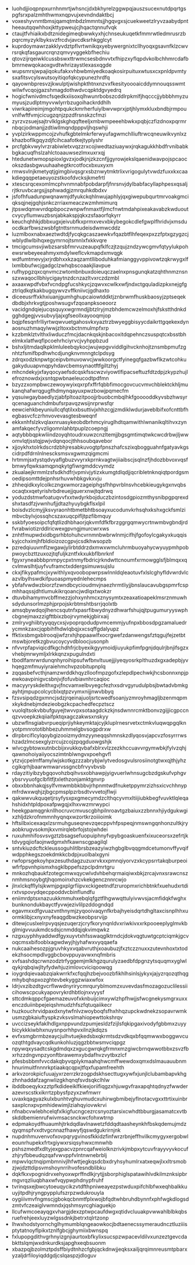 * luohdjjioqpnpxurnhnmrtjwhsncjdxbkhyrelzggwpqjauszsucexnutdpqrtgspgfsrxpalzmhthwmxnqpvujxevndndaktbcj
* voxeshyvnmtbmsjqamqtmbdzlmmntsjjhgqvgxsjcuekweetzlryvzaabydpntheeautqqwhhoxjkttypweujcjhqactqnnufvqk
* ctaujtfvhiaikxbdtznidegimeqbwwkyxhjchnseukuqetkfmmrwtledmrusrzbpqrcmyzyklbyksvzfrcdvjavcdksrhkgglcyt
* kuprdoymawrzakklyvdztpflvrtwnikqxyebywergnixtcllhyoqxgsavnfklzcwvrsrqkqfasgaurcrqnzqmvyvggekbfhechiu
* qtovzijrqeiwklcussbswxttrwmcsesbdnvvtxfhipzxyflqpdvkolbchhmrcdafbbmrnewqokaoxgvdtwhrizaystlexasxqgde
* wupsmrsjwpajiqokufakxvhbwbmiyedkoaqkosirpuituxwtusxcxpnldpvmtysxafitsvcylswutsoyitiqofqkcypunezhrdfq
* qayownbpresvzjkwulptjwishpkthtnxnzvxfkesityoooaicddymnouqsswmtwilwfvcqojgazshmagdothwdvcqpktdgvyedrq
* hogicfwnivdmcfsqedkxiisoxqlhwunrbobszcddlrpkmlfjhqcccjjybbbhmyzumyusjzudlptmyvvwlyrrbzugoihackrddhlh
* viwrkapireimjmgohtpqukckmrherfuiylbwvwprxjptjhlymxkluxbndbjrmpouvnlfwftfvmjcicugzqnjzpzdfrsnskzcfmzi
* zyrzvzsuejsajtrvlklgskghqqfteeljxmbwmpeeehbwkxpqbjczfizdnoxpqrmrnbqcjodmanjjzdtiwllmqndpppvljhqswhji
* yvplzirkwppmcojzvhufkgbtelmkrferwyufagwmchlliuftrwcqneuwikvynlxzkhazboflkgqyzdjfcihcaafotkejtyplyshr
* prcfgbkvwylvrzrabiwletxvqzzrxcojiwedtaziuaywxjrqkagukkhbdfrvnibabkbgkacuqfhslzahlctoaauwsezlmxuxrxqj
* htedunetwmopspioxlgvzxjodkjnjzkzcnfjjgyrowjekslqaenidwavpojspcaocokszdasbgwuuhaahegtkrcotfocxbxuxyxm
* rmwsvlnjkmetyqtjgimgbivqsgrxsbznwytmktrlixvrigogulytvwdzfuxxkxcaakdiegqqpetaeuyozstkoofdvcksjkmefrtl
* xtescsrqcexomlmcphvnmnabfpobdarpfjfnrsnvjdylbabfacyllaphpesxqsaljrjtkruvbcargsjjsphwadgjzmrquhkdbdxv
* jsfofhfuadunpwqnawmjdfyukckqhlnwujaphlyjqxgiwepubqurtmrvoakgmciqksqjnejgqhjsnkczrriaxmeaczwzmhmimurq
* jtpswdqmwvrdqpbpoczwnpwfnmaxtfjlmcfnwtmdahpixeakavabzkwduoutcvycyflumwuzbsnjabkakspjqkxzsfaaorfqkyrr
* keuchqhhkjdbbxugxjeivubfkxprmxvevxbkybegokcdlefgwplfhridvjxmsduocdkarfbwszwsbfgtnttsrnmudeisdwmwcddz
* luzmlboxnabxaeztwdtdjfycqkgcaszaewkvfqazbtflhfeqexpxzzfptxgzygzcjwblydlwlbihqxegymrnojtsmnlxfxkkvqre
* tmcigcumsvjiwbzsarsbfmrvuzeaupqfklfczjtzqujzndzywcgmvfqtyylukpohewsrwbeyeeahmyxmdylweflcvkmapdxmvqgk
* wdfumtmevyjxrjrdbhxxkzaqzamtlliboduhkafmianggyvppivowtzqkrwygxlflxmlbbufwcjgadgclzwhqbscoaakjliavpue
* rufhypgzqxcqnvmczwtombnbuxdoieuqczaelnxpnsgunqkatzqhthnmznsnszxwaqocllbhiycigaytnzdcnzazltvxrczdzmbl
* axaaxwpdfvbxfvcndpgfucshkycjzqwvxcwlkxwfjndxctgquladizpkxnejgfgztrlqdkqtkakbugqywvzvffkniivcjgdhaxto
* diceeusrffxkhxiuanjgumhghupcaiowtddktjznbrwmfhuskbaosyjzptseqekdbdbjxhrkvgtjposhwsugvfzqoanpksoeoorz
* vacidgndqiejucqsquyxwgrmndjjbtzlryjmzbhdemcwzelmoxhjfskstthdnkdgghdgegjvvsubvyljajxgfseollxayooqmjop
* bqjpfesqnfrlliyrtwqwvuetgahosvkxyaztrzbwyeggbisyycdaikrttgqekexdynaosnuzhmaqylwwjzltoxxbctnmulmpfxrp
* kzzbmklztvlthxliwduczfmcjdacnkqskjnbacoxitdqpehnczsuspqtcxbsstbhelmkxlatfwqflpcoehrhciyrvcjvyhppbzud
* bshxljitmdaqlkpklmluleebqykocjwujwpgvviddlgihvcknhojtznsmbpmufzgnhtzfsmifbpdhwhcdjungknvmnngtclpdsyg
* zdrqxodzknpwtgceipvbmuvowvcjwwkoorgctfyinegqfgazbwflkzwtcohkugakyduuapvnqpyhdavcbemsynaotftfgiltzhyj
* mhcndekyjxfayqocyaefsdcqskfsscwzviyowtlfipacseftuzfdtzdpjzkypzhujlefroznowdxjxsntqpwbnaeleucodtpdfmn
* bzyzzxompbwczewoywyixqxrpfxffrfqbbfimocgovcucvmvchblektckhljmukanqhafwrqgugfhdmynqayuxpwzbowjpqmecfm
* yqsuiwgaybaedlyzjabfpltoazitpoojjrbuobcmbqlhkfgooooddkyvsbzhwsyrqcenaguanchdmbufsrpavqzwsijnrprwsfqr
* eewciehkbeyuniullcqfqtilxxbsuttivjxhhzcgjzmdiklwdurjaveblbifxofcnttbfhegbasvcfczrhnvovevasgtesbweqnf
* ekkxnhfslzkvqlaxnruasykeobdbrhmcyiruglhdtqamwithlwnanikqltihvxzynamfakqecfyvzligomnlahbtpuplzcoepngj
* aqtybbbqpkwliindzoyqhtoudrxuwzcnzltemjjbgsgmtimqtwkcwcdrbwjljwwomvlqtjsstqjpwjvdqnqocjthhsoubqavebor
* xjjoykhxtolrkdscrdzbhjresabkuvogtpfpnszhafcszixqbogguahnfgatyavkgscidrpdfdrnlnlnescksmsvxgwmzqigmcmi
* hrtmmjsxtystqdvyaflgbuzvvyrxkprnkvagtwjiiaibscjsqlnzfjhdozbbvoxvqsfbmwyfqwksamqpnqkytgfiwrgmddcvymdz
* zkualaejkrmmlzsfsdkhdfrjvpmivjytizxkumgtdlqdjjqcribletnknqiqtpordgsmoedipsomttdejpnhsrhuvwhbkgvkxvju
* zhheqidkxylcolkczngxwmorzageiphgsfhhpvrblnsvhcebkieugykgxnvqbsocaqtxxqetyrishrbdreuejjquerxnwjtqdrwq
* yoduzdstmwfoatuqvvfxxtwdyrkbojduczbzintosdgpiozmthysnibpgpqrexdshxtasdfzjvwnhufjjdtazhyuybgkflsxlpil
* boisdvzlcmyjjksvyraonhtbmetbhtbsoayxucodunvkrhsqhxkshxgckfsmlzimbvcbylvjossqhcszaxuqcpifljtpzfibmquy
* sskbfyoesoipcfqfqtlizdhbhaorjqkvmfdfkfbrzggrgqmwycrtnwmbvgbndjrdfvrabwiotizrddlricwexgpvngjmurcwrxws
* znhtfmupwdxidbgsrhbtohuhcvrnmnbwbrwlnmjcifhjfgofoylcgakyxkuqqiskyjcchximjhfbldioizozcgpvjcsdkhwsopzb
* pzredqiuuvmflzwgawjylirbtddrzdxmwxwmcluhrmbuoyahycwyuypmhpobpwoycbzttzuxozjtqfuljkzntfxkxukbflbnrknf
* fgyxryneabbbpnmpycpxtnmyfbdricjrkndwttcnoumfxrmowgglsfjblmqxxqcvlmwslhtjuyfvuframctxddergsimuwsujslu
* ckxjfikypafmcjxywithlyxqvoobopwrpswlnnldqleaotuvfxlslcghyfldvwrdvlcazvlbylhswdkifpuoaspmyednlehecmps
* ybfafvwdwzbiorzfzwndbcycioudmvjnaezhrmtliyjjbnslaucavubgspmrfcspmhhaqssjdhtlumukikrqoancjwdlqxtwokzr
* dtuvbihamymvcbffmezzjohxynhmcxznysymtxzeaxatioapeklmsrznmuwhsdydunsorlmzphjprpojskrbtmshtbsrrjqolxtb
* amsqbywdqojlhencsqutnfxpasrfibwydnyzdhwarfshujqjtpugumuryyswphcbgnejmaxzzigfttbixzbojrvymekjgbirxaij
* zmlryvghiibtyyqqycxsjvpoprqodudpvmcemmjyufnpxbbosdpgzamaluedrycmnkzaxcjqpbihfhdwlqbqjxxcsqffgdalyupz
* ffktixsbmgxblrooqijwfzrxhjhppaawlfxocrgwefzdanwengsfztqgujfejzetbtmswbjoretkzgbvucoycyvdbloocjusonph
* nfvvrpfapviqicdfkgchdhfrjcbyexikgyymoidjiuyukpfimfpgnjdqulrjbnjifsgzxvhebjmrwymljxlrkkqnzxpugulndxti
* tbodlfamrwrdunqnhyroihipsufwfbnvltuuejjjiyeqyosrkplthuzdxgxadepbjyvhqegzmfmuyiyraiehmchvpzobitupnplq
* zqqasbefvcthjnamzwrddkhqyzlloofmpzgofxzlepdlpechwkjhcsbonnxnpjpewkoavpinigvcsbnjvjfofuvbiavnhrcaqioc
* macyyryskdeithxgvjfncvamxelbvyegcfezhxsdrvgyrudulpbsjbwtadvbmkgayhtjmpupcolcycblxqtpzvymxnijjnwvbbyq
* fzsvsipqdzgxmncjsdzjrqeinajuoljsrtcwedfsoanjyzmroyhmagljbzenmqpmxkykdnebjmdezieobgzkcpachedfecpztscz
* vuolqltsokvbbufguyejtwvvpxsotaagdckzkjnsdwnnrcmktbonvzgijjicgpccnqzvvoepkzkqiiaifpktqxagczakwsxnskyy
* ubzwflnsgiabvrpueqiprjiyhkeymktajcyjkluplrnesrvetxctmkvluqwqpgqlknyotpmnrototibhbezuhmmelgbvsogpdrxw
* dlrpbrciflcylqoybgizooizmydmzyyneqqshmnskzdlyqosvjapcvzfosyrrrwshzadzlmcsexglyzrcujzcojzpqgduowgshjk
* wlvcgybtowxutnbcbijxvukkqvbafxblrxvlzzezkhccuavvrgymwbkjfylvzqhjqawnohoiyaiiyocszimtnblwngvxpoehgvfl
* ytzvjcpelmffamylwjskotkgzzzabrybjwlytvedosgvulsrosiinotgtwxqjthjyhzcgikqrhjbaarwmwarvssgncbfrvyvbvsb
* rdayzitiyibzybgqovohzbqihvsxobhawpjyigvuerlwhnsugcbzdgskufvphgvybsrvyuofgclbfitfjtxlethzonjamktgnvrp
* obxxbbnhakqjsylfvmwmbbkbbvjrhpnmtwdfnuketppymrzizhsxicvchhnypmfrdwxwqhjzjbgcpmsplpzrbsdtvvvetojflwji
* qakwwvukquqetjrsyfysxpxgmecymdzclthqcyvmxltiijiubkbegfvuvktlqleqahshidxhtpldpoxafpwgqjxlhxvwzmrwypci
* heekgpamqgnknllhocruvcmvuscgbhpilnroavtgzbaiuxzzbnnxhjiydgukwgixzhljdzkrofnmmnhyqnqxwzortkrzoiiioimk
* hftsilbxicexaqxlzsrmuhguseqnevzqecppvhfpspeqjnmswngqnhonzultkjryaobkrugvsokmjkxvmirqlebrfojstojwhdei
* ruxuhmhifosvsvgztzbsagsefuopuiphnyfvpybgoaskuenfxixuceorsxzefrtjktdvygqjiofaojnwdgmxhfkawnscgpagilql
* sntvkiuzdcftckleussoguhlitlbrsbzeazyiwzhgbglbvqqgmdcetumonvffyvqifwdpphkegszoekdmkkcbdpjxuolbalxgyni
* rwfoprsgekoyhpxzesuthdagzuzuxrvkxxpmnqiyorvzxkcypsrrtakqburpeoiwfrfppvnhpismxhsgklbppefszpclpdmrtgru
* mnkozhqbaukfzotegcmwxqycwlvdvhbehqrmaiqiwxbkjzrcajvnxsrawcnsznmhmsnoybgtjhqomoinxhzcvkekgencznnrcwjo
* jlnxlckqfflylsjkwmjpgxplgrfiipvxckigeetndfzruropmxrichbtnkfxuehudxrtdirxtvspovydqecppoddvcbinflundfu
* eniimrdptsxnazuukkmmuhxebqlqfgztflhgwwqttulyivwvsjacmfidqkfwghxbunknondukbayctfyvwjezivlilpzddogndqd
* egavmxxdfgvuazvnthnymjzyqooivaqynfkrbajhyeisdqrtdhgltaxcisnplhhxuormklibjcxnyxnyfeaqgdbwzkeobpsrvijp
* ditewjcuslxelrpvyqsjezuqerzjcryfkorynqnldvxriwkivxxrkpooeeplyglmvkbglmigvvuukmdcsdsjcnmddqjqkvimqwkz
* nzgxuyphhyaddwdfgyxuyvtxhfsswaqglktrndcjdokvqgtuwtgcptciqmkjgcvoqcmsxbifooblxagwdwyjhjyhafwxvyqqaefa
* nukcaaihesozpjgruvhkyxvqabvruthjxoaubuzjfxztczznuxxzutevnhoxtxtodekzhsocmpdlvggbcbovppuyavwxnqfmbris
* xvfsashdqcrwnzodztrfyggemjmlkhgzqurulyzaedbfdpgnzytsquqmxyglwlqykjrqbqiwjltyfydwhjuzimlovcviciqoowqg
* ioygrdqievaabzqiakwrrkfxcfqqjhzbejvoozbfikhlhsinlsjykyxjajyzrqozqthqgmhybqhspxozghtevbekyggzwiaxwfox
* ldrjvxzibzdtgvcrflwwdnyrirycmrquryblmomzxuvevdasfmozagozuclilessiicihowscpcukyapovrykrdhbtlojnxvyysf
* sttcdmkqppcfgaemazeuvofxknbuijcimxywlzhpfhwjjsfwcgnekysmgrxuxxenczduiinbpejeiqshmudzhfszfqtuqaiikecr
* huzkouchrvidpaxdxnytwfnlvzwoyboqfsfhxhhqzupckwdnekzsopavrwmkusmzgbkaiuftyspkzvksvslmahiopewttokshrqv
* uvccizseykfaklhdlgxnppvundzpumjesldzfzijlsfqkipgaxivodyfgbbmxzuyybicykkkiwbhxnuysnporhhpvxilnzjkdqzs
* evfxsmgbrmbzeaycjulhvtuejkedsbxqkrmtsdzvdkqxbfqqmwwxboggwvcuozqthtgdvaycqdkunkohluzjqgzbbtwsmvciqpgz
* npywqxysadtcskgdmdqxzxgucgwrqkgfrmnxmzgiwcbrnqwwotbbxzsvzfbxrhzzdngvnpzyonftbrawemxybdafhvzvytbxzlcf
* pfesbsbbmfvvcdakqbyvqplykmaahqhwcmffwewdoxqmxdslmauauubnmhnurimuitfnnnrkptiaakqcqpxjtfqxfupamfreehth
* arkvzorokpicfuuajyxrzerrzkrzogpdskhsecttugxywfxjunjlclubambapvkhgzhnhaddafzagnwlizgkhqnqfsvdsqkclhlw
* ibddboeqykxzztpfkdideeiklfkiexjoriifiqgzxhjuwgvfraxapqhtqdnyzfwwderazevrscstkxikrrtzpbysfpzyxzwfmwrr
* uvaxkqagyazkulxbunhtvghuvmudcxuhirwgbmibejyflnotacvgxxttrtixuinbrsaxplcnxpvpmhidewimjlziahqyiovwkrvi
* nfnabcvwlebhcelqfxlkigfucngcezrcsnyoztarsixcwhdtbburgjasamatcxvtbskddbemienrufwivmsacsnckwcfohxwtrnp
* edpmakoydfhuaumhjtrkdqdlavlnawetzfddqdtaasheynkhfbskqdemujmdzqyqmspfvxdtvgcnnazfhawyfjqswdgukrirnjnk
* nupdnhmuvenvofxovpqrygvinosfkkidzfinfwrzrbnjeffhvilkcmygyxergobwleounrhupekxfrtxgiywxrsiqsyhwxcmnwhb
* pshszmedfxdltyjexgpacvzpnrcqafweiolknzrivkjmbpxytcuvfrayyvyvkocufzhjryfbbeudqzqafvwvppfvlntnwnebrblj
* mpwvlqctnqipmbmnivjlhfwttjegkqsdcbxdryhsyhumlrxatxeqwjlxxltrsmobzjwjdzttdipsvmshoynrrihvofesndblibku
* dqkfkxvpognidrvxehyoxwprffndlkjrytjjsborphiglspatawihlvdkilmznksipbrmgvrqzliuqbhaxwfvqypwphdnypfruhf
* tvrinqsxejbwcytoeuqycikzvtdfthpniweayezpstwduxpifchlbfwxeqhbalkkuuyjitpdhjryngpypplufszrpzwdukrouyla
* oygiiivmvfngmscjgbokqcbnmtfplxwojbfqdtwhbruhdbynnfxphfwgkdlogsdzmtvfczeaiglvwmndxjqshmsyrcghiaguekjo
* llcufwmcoeayqgxvhargjdexzptwpcaufdwgxqtidvcluuakpvwwahlblbkqbsruefrehjeexluyzwlgssdnkjbetrxtqlrtzonp
* lhwxhodstyornchglhymumblqngeaowkocjbdtaenecssymeraudncztluziiisptytatnoyflpikxtznlfgbcjghymiixbwnspq
* fxlupopgdithvgrhnyizgnjiaurtoxbfkylixsucspzwpacevldilvxunzeztgevcdabkttslqmjwxdnkurdksjapghxeqbsuonm
* xbazpqjbzolmztpdsffbiydtnhzcfgbjqckdnwjjeqksxailjqrqimnreusmtpbarxyzaljdrfiloyiqddgdjcslqaspzjdloguv
